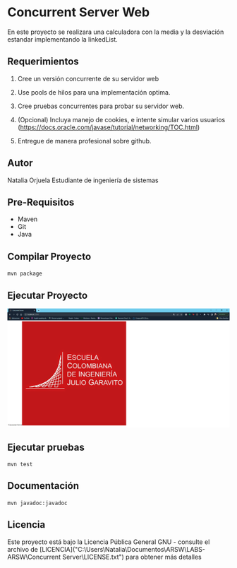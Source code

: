 # Concurrent Server Web
En este proyecto se realizara una calculadora con la media y la desviación estandar implementando la linkedList. 

## Requerimientos 

1. Cree un versión concurrente de su servidor web

2. Use pools de hilos para una implementación optima.

3. Cree pruebas concurrentes para probar su servidor web.

4. (Opcional) Incluya manejo de cookies, e intente simular varios usuarios (https://docs.oracle.com/javase/tutorial/networking/TOC.html)

5. Entregue de manera profesional sobre github.

## Autor

Natalia Orjuela
Estudiante de ingeniería de sistemas

## Pre-Requisitos

* Maven
* Git
* Java

## Compilar Proyecto
~~~
mvn package
~~~

## Ejecutar Proyecto

![img.png](img.png)

## Ejecutar pruebas

~~~
mvn test
~~~

## Documentación

~~~
mvn javadoc:javadoc
~~~

## Licencia
Este proyecto está bajo la Licencia Pública General GNU - consulte el archivo de [LICENCIA]("C:\Users\Natalia\Documentos\ARSW\LABS-ARSW\Concurrent Server\LICENSE.txt") para obtener más detalles